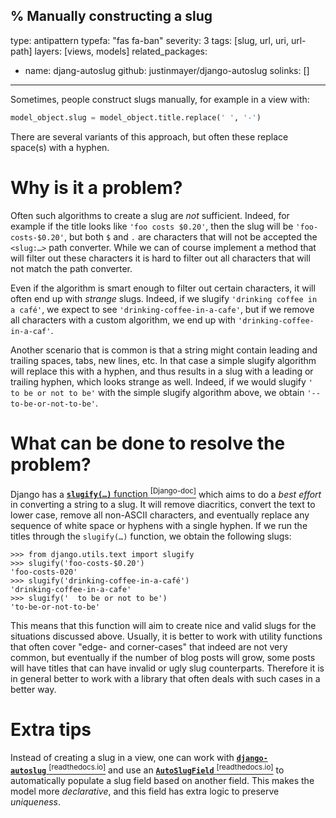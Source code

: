 % Manually constructing a slug
---
type: antipattern
typefa: "fas fa-ban"
severity: 3
tags: [slug, url, uri, url-path]
layers: [views, models]
related_packages:
  - name: djang-autoslug
    github: justinmayer/django-autoslug
solinks: []
---

Sometimes, people construct slugs manually, for example in a view with:

```python
model_object.slug = model_object.title.replace(' ', '-')
```

There are several variants of this approach, but often these replace space(s)
with a hyphen.

# Why is it a problem?

Often such algorithms to create a slug are *not* sufficient. Indeed, for example if the
title looks like `'foo costs $0.20'`, then the slug will be `'foo-costs-$0.20'`, but both
`$` and `.` are characters that will not be accepted the <code>&lt;slug:&hellip;&gt;</code>
path converter. While we can of course implement a method that will filter out these characters
it is hard to filter out all characters that will not match the path converter.

Even if the algorithm is smart enough to filter out certain characters, it will often end up with
*strange* slugs. Indeed, if we slugify `'drinking coffee in a café'`, we expect to see
`'drinking-coffee-in-a-cafe'`, but if we remove all characters with a custom algorithm, we end up
with `'drinking-coffee-in-a-caf'`.

Another scenario that is common is that a string might contain leading and trailing spaces, tabs, new lines, etc.
In that case a simple slugify algorithm will replace this with a hyphen, and thus results in a slug
with a leading or trailing hyphen, which looks strange as well. Indeed, if we would slugify `'  to be or not to be'`
with the simple slugify algorithm above, we obtain `'--to-be-or-not-to-be'`.

# What can be done to resolve the problem?

Django has a [**<code>slugify(&hellip;)</code>** function&nbsp;<sup>[Django-doc]</sup>](https://docs.djangoproject.com/en/dev/ref/utils/#django.utils.text.slugify)
which aims to do a *best effort* in converting a string to a slug. It will remove diacritics, convert
the text to lower case, remove all non-ASCII characters, and eventually replace any sequence of white space
or hyphens with a single hyphen. If we run the titles through the <code>slugify(&hellip;)</code> function, we obtain the
following slugs:

```pycon
>>> from django.utils.text import slugify
>>> slugify('foo-costs-$0.20')
'foo-costs-020'
>>> slugify('drinking-coffee-in-a-café')
'drinking-coffee-in-a-cafe'
>>> slugify('  to be or not to be')
'to-be-or-not-to-be'
```

This means that this function will aim to create nice and valid slugs for the situations discussed above.
Usually, it is better to work with utility functions that often cover "edge- and corner-cases" that indeed are not
very common, but eventually if the number of blog posts will grow, some posts will have titles that can have invalid
or ugly slug counterparts. Therefore it is in general better to work with a library that often deals with
such cases in a better way.

# Extra tips

Instead of creating a slug in a view, one can work with [**`django-autoslug`**&nbsp;<sup>[readthedocs.io]</sup>](https://django-autoslug.readthedocs.io/en/latest/)
and use an [**`AutoSlugField`**&nbsp;<sup>[readthedocs.io]</sup>](https://django-autoslug.readthedocs.io/en/latest/fields.html#autoslug.fields.AutoSlugField)
to automatically populate a slug field based on another field. This makes the model more *declarative*, and this field
has extra logic to preserve *uniqueness*.
